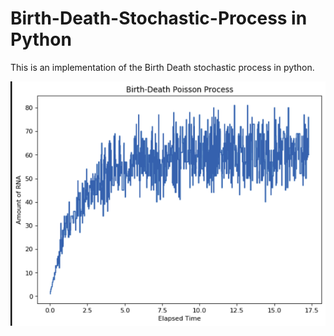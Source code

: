 
# Birth-Death-Stochastic-Process in Python

This is an implementation of the Birth Death stochastic process in python.


![alt text](final.png)
